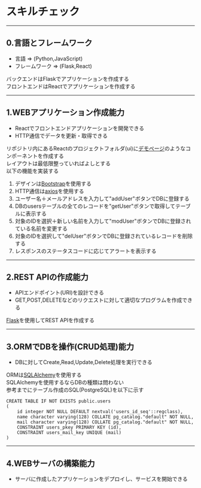 # スキルチェック

---
## 0.言語とフレームワーク
- 言語 => (Python,JavaScript)
- フレームワーク => (Flask,React)

バックエンドはFlaskでアプリケーションを作成する<br>
フロントエンドはReactでアプリケーションを作成する<br>

---
## 1.WEBアプリケーション作成能力
- Reactでフロントエンドアプリケーションを開発できる
- HTTP通信でデータを更新・取得できる

リポジトリ内にあるReactのプロジェクトフォルダ(ui)に[デモページ](http://52.199.224.236:5001/)のようなコンポーネントを作成する<br>
レイアウトは最低限整っていればよしとする<br>
以下の機能を実装する<br>
1. デザインは[Bootstrap](https://react-bootstrap.github.io/)を使用する
2. HTTP通信は[axios](https://www.npmjs.com/package/axios)を使用する
3. ユーザー名＋メールアドレスを入力して"addUser"ボタンでDBに登録する
4. DBのusersテーブルの全てのレコードを"getUser"ボタンで取得してテーブルに表示する
5. 対象のIDを選択＋新しい名前を入力して"modUser"ボタンでDBに登録されている名前を変更する
6. 対象のIDを選択して"delUser"ボタンでDBに登録されているレコードを削除する
7. レスポンスのステータスコードに応じてアラートを表示する

---
## 2.REST APIの作成能力
- APIエンドポイント(URI)を設計できる
- GET,POST,DELETEなどのリクエストに対して適切なプログラムを作成できる

[Flask](https://flask.palletsprojects.com/en/2.2.x/)を使用してREST APIを作成する

---
## 3.ORMでDBを操作(CRUD処理)能力
- DBに対してCreate,Read,Update,Delete処理を実行できる

ORMは[SQLAlchemy](https://www.sqlalchemy.org/)を使用する<br>
SQLAlchemyを使用するならDBの種類は問わない<br>
参考までにテーブル作成のSQL(PostgreSQL)を以下に示す<br>
```
CREATE TABLE IF NOT EXISTS public.users
(
    id integer NOT NULL DEFAULT nextval('users_id_seq'::regclass),
    name character varying(128) COLLATE pg_catalog."default" NOT NULL,
    mail character varying(128) COLLATE pg_catalog."default" NOT NULL,
    CONSTRAINT users_pkey PRIMARY KEY (id),
    CONSTRAINT users_mail_key UNIQUE (mail)
)
```

---
## 4.WEBサーバの構築能力
- サーバに作成したアプリケーションをデプロイし、サービスを開始できる




